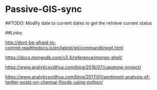 # Passive-GIS-sync
##TODO:
Modify date to current dates to get the retrieve current status


##Links:

http://dont-be-afraid-to-commit.readthedocs.io/en/latest/git/commandlinegit.html

https://docs.mongodb.com/v3.4/reference/mongo-shell/

https://www.analyticsvidhya.com/blog/2016/07/capstone-project/

https://www.analyticsvidhya.com/blog/2017/01/sentiment-analysis-of-twitter-posts-on-chennai-floods-using-python/
